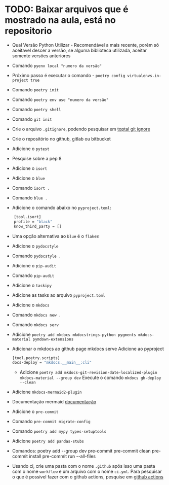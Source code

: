 # TODO: Baixar arquivos que é mostrado na aula, está no repositorio
- Qual Versão Python Utilizar - Recomendável a mais recente, porém só aceitavel descer a versão, se alguma biblioteca utilizada, aceitar somente versões anteriores

- Comando ``pyenv local "numero da versão"``

- Próximo passo é executar o comando - ``poetry config virtualenvs.in-project true``

- Comando ``poetry init``

- Comando ``poetry env use "numero da versão"``

- Comando ``poetry shell``

- Comando ``git init``

- Crie o arquivo ``.gitignore``, podendo pesquisar em [toptal git ignore](https://www.toptal.com/developers/gitignore)

- Crie o repositório no github, gitlab ou bitbucket

- Adicione o ``pytest``

- Pesquise sobre a pep 8

- Adicione o ``isort``

- Adicione o ``blue``

- Comando ``isort .``

- Comando ``blue .``

- Adicione o comando abaixo no ``pyproject.toml``:
```bash
    [tool.isort]
    profile = "black"
    know_third_party = []
```

- Uma opção alternativa ao `blue` é o ``flake8``

- Adicione o ``pydocstyle``

- Comando ``pydocstyle .``

- Adicione o ``pip-audit``

- Comando ``pip-audit``

- Adicione o ``taskipy``

- Adicione as tasks ao arquivo ``pyproject.toml``

- Adicione o ``mkdocs``

- Comando ``mkdocs new .``

- Comando ``mkdocs serv``

- Adicione ``poetry add mkdocs mkdocstrings-python pygments mkdocs-material pymdown-extensions``

- Adicionar o mkdocs ao github page
    mkdocs serve
    Adicione ao pyproject
    ```bash
    [tool.poetry.scripts]
    docs-deploy = "mkdocs.__main__:cli"
    ```
    - Adicione ``poetry add mkdocs-git-revision-date-localized-plugin mkdocs-material --group dev``
    Execute o comando ``mkdocs gh-deploy --clean``

- Adicione ``mkdocs-mermaid2-plugin``

- Documentação mermaid [documentação](https://mermaid.js.org/intro/)

- Adicione o ``pre-commit``

- Comando ``pre-commit migrate-config``

- Comando ``poetry add mypy types-setuptools``

- Adicione ``poetry add pandas-stubs``

- Comandos:
    poetry add --group dev pre-commit
    pre-commit clean
    pre-commit install
    pre-commit run --all-files

- Usando ci, crie uma pasta com o nome ``.github`` após isso uma pasta com o nome ``workflow`` e um arquivo com o nome ``ci.yml``. Para pesquisar o que é possivel fazer com o github actions, pesquise em [github actions](https://github.com/features/actions?locale=pt-BR)
